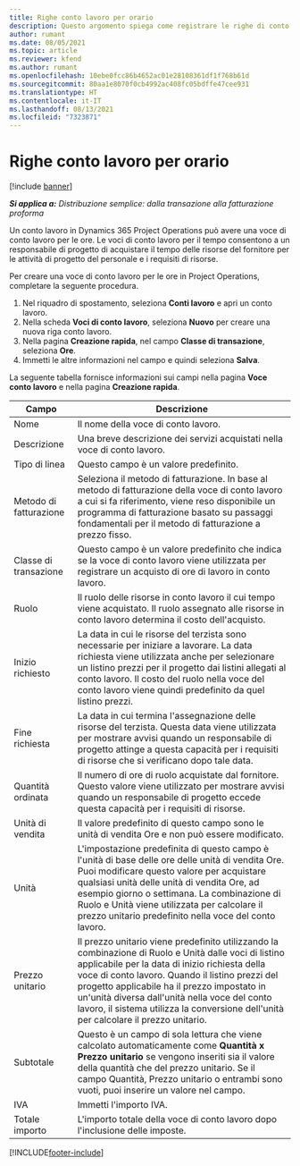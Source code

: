 ```yaml
---
title: Righe conto lavoro per orario
description: Questo argomento spiega come registrare le righe di conto lavoro per orario e registrare l'acquisto di ore dai fornitori.
author: rumant
ms.date: 08/05/2021
ms.topic: article
ms.reviewer: kfend
ms.author: rumant
ms.openlocfilehash: 10ebe0fcc86b4652ac01e28108361df1f768b61d
ms.sourcegitcommit: 80aa1e8070f0cb4992ac408fc05bdffe47cee931
ms.translationtype: HT
ms.contentlocale: it-IT
ms.lasthandoff: 08/13/2021
ms.locfileid: "7323871"
---
```

# <a name="subcontract-lines-for-time"></a>Righe conto lavoro per orario

[!include [banner](../../includes/dataverse-preview.md)]

_**Si applica a:** Distribuzione semplice: dalla transazione alla fatturazione proforma_

Un conto lavoro in Dynamics 365 Project Operations può avere una voce di conto lavoro per le ore. Le voci di conto lavoro per il tempo consentono a un responsabile di progetto di acquistare il tempo delle risorse del fornitore per le attività di progetto del personale e i requisiti di risorse.

Per creare una voce di conto lavoro per le ore in Project Operations, completare la seguente procedura.

1. Nel riquadro di spostamento, seleziona **Conti lavoro** e apri un conto lavoro.
2. Nella scheda **Voci di conto lavoro**, seleziona **Nuovo** per creare una nuova riga conto lavoro.
3. Nella pagina **Creazione rapida**, nel campo **Classe di transazione**, seleziona **Ore**.
4. Immetti le altre informazioni nel campo e quindi seleziona **Salva**.

  La seguente tabella fornisce informazioni sui campi nella pagina **Voce conto lavoro** e nella pagina **Creazione rapida**.

| **Campo** | **Descrizione** |
| --- | --- |
| Nome | Il nome della voce di conto lavoro. |
| Descrizione | Una breve descrizione dei servizi acquistati nella voce di conto lavoro. | 
| Tipo di linea | Questo campo è un valore predefinito.  |
| Metodo di fatturazione | Seleziona il metodo di fatturazione. In base al metodo di fatturazione della voce di conto lavoro a cui si fa riferimento, viene reso disponibile un programma di fatturazione basato su passaggi fondamentali per il metodo di fatturazione a prezzo fisso. |
| Classe di transazione | Questo campo è un valore predefinito che indica se la voce di conto lavoro viene utilizzata per registrare un acquisto di ore di lavoro in conto lavoro. |
| Ruolo | Il ruolo delle risorse in conto lavoro il cui tempo viene acquistato. Il ruolo assegnato alle risorse in conto lavoro determina il costo dell'acquisto. |
| Inizio richiesto | La data in cui le risorse del terzista sono necessarie per iniziare a lavorare. La data richiesta viene utilizzata anche per selezionare un listino prezzi per il progetto dai listini allegati al conto lavoro. Il costo del ruolo nella voce del conto lavoro viene quindi predefinito da quel listino prezzi. |
| Fine richiesta | La data in cui termina l'assegnazione delle risorse del terzista. Questa data viene utilizzata per mostrare avvisi quando un responsabile di progetto attinge a questa capacità per i requisiti di risorse che si verificano dopo tale data. |
| Quantità ordinata | Il numero di ore di ruolo acquistate dal fornitore. Questo valore viene utilizzato per mostrare avvisi quando un responsabile di progetto eccede questa capacità per i requisiti di risorse. |
| Unità di vendita | Il valore predefinito di questo campo sono le unità di vendita Ore e non può essere modificato.  |
| Unità | L'impostazione predefinita di questo campo è l'unità di base delle ore delle unità di vendita Ore. Puoi modificare questo valore per acquistare qualsiasi unità delle unità di vendita Ore, ad esempio giorno o settimana. La combinazione di Ruolo e Unità viene utilizzata per calcolare il prezzo unitario predefinito nella voce del conto lavoro. |
| Prezzo unitario | Il prezzo unitario viene predefinito utilizzando la combinazione di Ruolo e Unità dalle voci di listino applicabile per la data di inizio richiesta della voce di conto lavoro. Quando il listino prezzi del progetto applicabile ha il prezzo impostato in un'unità diversa dall'unità nella voce del conto lavoro, il sistema utilizza la conversione dell'unità per calcolare il prezzo unitario. |
| Subtotale | Questo è un campo di sola lettura che viene calcolato automaticamente come **Quantità x Prezzo unitario** se vengono inseriti sia il valore della quantità che del prezzo unitario. Se il campo Quantità, Prezzo unitario o entrambi sono vuoti, puoi inserire un valore nel campo. |
| IVA |  Immetti l'importo IVA. |
| Totale importo | L'importo totale della voce di conto lavoro dopo l'inclusione delle imposte. |


[!INCLUDE[footer-include](../../includes/footer-banner.md)]

